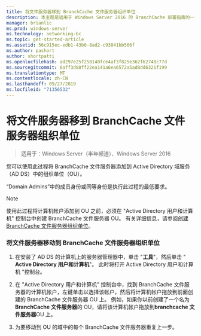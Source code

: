 ```yaml
---
title: 将文件服务器移到 BranchCache 文件服务器组织单位
description: 本主题是适用于 Windows Server 2016 的 BranchCache 部署指南的一部分，它演示了如何在分布式和托管缓存模式下部署 BranchCache，以优化分支机构中的 WAN 带宽使用情况
manager: brianlic
ms.prod: windows-server
ms.technology: networking-bc
ms.topic: get-started-article
ms.assetid: 56c915ec-edb1-43b0-8ad2-c93841bb566f
ms.author: pashort
author: shortpatti
ms.openlocfilehash: ad297e25f258140fce4af3f825e362f62748c77d
ms.sourcegitcommit: 6aff3d88ff22ea141a6ea6572a5ad8dd6321f199
ms.translationtype: MT
ms.contentlocale: zh-CN
ms.lasthandoff: 09/27/2019
ms.locfileid: "71356532"
---
```

# <a name="move-file-servers-to-the-branchcache-file-servers-organizational-unit"></a>将文件服务器移到 BranchCache 文件服务器组织单位

>适用于：Windows Server（半年频道）、Windows Server 2016

您可以使用此过程将 BranchCache 文件服务器添加到 Active Directory 域服务（AD DS）中的组织单位（OU）。  
  
“Domain Admins”中的成员身份或同等身份是执行此过程的最低要求。  
  
> [!NOTE]  
> 使用此过程将计算机帐户添加到 OU 之前，必须在 "Active Directory 用户和计算机" 控制台中创建 BranchCache 文件服务器 OU。 有关详细信息，请参阅[创建 BranchCache 文件服务器组织单位](../../branchcache/deploy/Create-the-BranchCache-File-Servers-Organizational-Unit.md)。  
  
### <a name="to-move-file-servers-to-the-branchcache-file-servers-organizational-unit"></a>将文件服务器移动到 BranchCache 文件服务器组织单位  
  
1.  在安装了 AD DS 的计算机上的服务器管理器中，单击 "**工具**"，然后单击 " **Active Directory 用户和计算机**"。 此时将打开 Active Directory 用户和计算机 "控制台。  
  
2.  在 "Active Directory 用户和计算机" 控制台中，找到 BranchCache 文件服务器的计算机帐户，左键单击以选择该帐户，然后将计算机帐户拖放到前面创建的 BranchCache 文件服务器 OU 上。 例如，如果你以前创建了一个名为**BranchCache 文件服务器**的 OU，请将该计算机帐户拖放到**branchcache 文件服务器**OU 上。  
  
3.  为要移动到 OU 的域中的每个 BranchCache 文件服务器重复上一步。  
  


